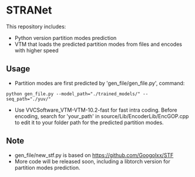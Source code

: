 # STRANet
This repository includes:
- Python version partition modes prediction 
- VTM that loads the predicted partition modes from files and encodes with higher speed
## Usage
- Partition modes are first predicted by 'gen_file/gen_file.py', command:
```
python gen_file.py --model_path="./trained_models/" --seq_path="./yuv/"
```
- Use VVCSoftware_VTM-VTM-10.2-fast for fast intra coding. Before encoding, search for 'your_path' in source/Lib/EncoderLib/EncGOP.cpp to edit it to your folder path for the predicted partition modes.
## Note
- gen_file/new_stf.py is based on https://github.com/Googolxx/STF
- More code will be released soon, including a libtorch version for partition modes prediction.